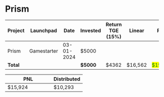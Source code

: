 # Prism



<table data-full-width="true"><thead><tr><th width="141">Project</th><th width="138">Launchpad</th><th width="132">Date</th><th width="133">Invested</th><th width="163">Return TGE (15%)</th><th width="97">Linear</th><th>PNL</th></tr></thead><tbody><tr><td>Prism</td><td>Gamestarter</td><td>03-01-2024</td><td>$5000</td><td></td><td></td><td></td></tr><tr><td><strong>Total</strong></td><td></td><td></td><td><strong>$5000</strong></td><td>$4362</td><td>$16,562</td><td><mark style="color:green;">$15,924</mark></td></tr></tbody></table>

<table data-full-width="true"><thead><tr><th width="135">PNL</th><th>Distributed</th></tr></thead><tbody><tr><td>$15,924</td><td>$10,293</td></tr></tbody></table>
